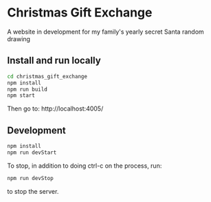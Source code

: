 # Christmas Gift Exchange

A website in development for my family's yearly secret Santa random drawing

## Install and run locally

```sh
cd christmas_gift_exchange
npm install
npm run build
npm start
```
Then go to: http://localhost:4005/

## Development

```sh
npm install
npm run devStart
```

To stop, in addition to doing ctrl-c on the process, run:
```sh
npm run devStop
```
to stop the server.
